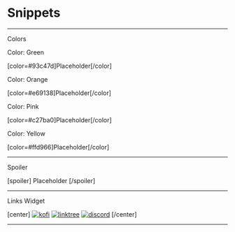 # Snippets

---

Colors

Color: Green

\[color=#93c47d\]Placeholder\[/color\]

Color: Orange

\[color=#e69138\]Placeholder\[/color\]

Color: Pink

\[color=#c27ba0\]Placeholder\[/color\]

Color: Yellow

\[color=#ffd966\]Placeholder\[/color\]

---

Spoiler

\[spoiler\]
Placeholder
\[/spoiler\]

---

Links Widget

\[center\]
[![kofi](https://github.com/doodlum/nexusmods-widgets/blob/main/Ko-fi_40px_60fps.png?raw=true)](https://ko-fi.com/groundaura)          [![linktree](https://i.imgur.com/jOQE4n8.png)](https://linktr.ee/groundaura)          [![discord](https://github.com/doodlum/nexusmods-widgets/blob/main/Discord_40px.png?raw=true)](https://discord.gg/zft8DmbfKv)
\[/center\]

---
